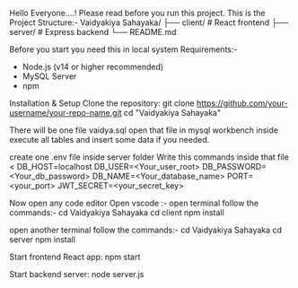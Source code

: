 Hello Everyone....! Please read before you run this project.
This is the Project Structure:- 
Vaidyakiya Sahayaka/
├── client/    # React frontend
├── server/    # Express backend
└── README.md

Before you start you need this in local system
Requirements:-
-  Node.js (v14 or higher recommended)
-  MySQL Server
-  npm

Installation & Setup
Clone the repository:
git clone https://github.com/your-username/your-repo-name.git
cd "Vaidyakiya Sahayaka"

There will be one file vaidya.sql
open that file in mysql workbench inside execute all tables and insert some data if you needed.

create one .env file inside server folder
Write this commands inside that file
<
DB_HOST=localhost
DB_USER=<Your_user_root>
DB_PASSWORD=<Your_db_password>
DB_NAME=<Your_database_name>
PORT=<your_port>
JWT_SECRET=<your_secret_key>
>

Now open any code editor 
Open vscode :-
open terminal follow the commands:-
cd Vaidyakiya Sahayaka
cd client
npm install

open another terminal follow the commands:-
cd Vaidyakiya Sahayaka
cd server
npm install

Start frontend React app:
npm start

Start backend server:
node server.js




